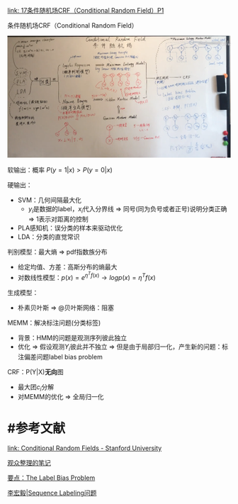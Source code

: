 [link: 17条件随机场CRF（Conditional Random Field）P1](https://www.bilibili.com/video/BV19t411R7QU?from=search&seid=12385754052888002651)

条件随机场CRF（Conditional Random Field）

![image-20210605225452863](https://raw.githubusercontent.com/DaiDuncan/PicUploader/main/img3/20210605225455.png)

软输出：概率 $P(y=1|x) > P(y=0|x)$

硬输出：

- SVM：几何间隔最大化
  - $y_i$是数据的label，$x_i$代入分界线 => 同号(同为负号或者正号)说明分类正确 => 1表示对距离的控制
- PLA感知机：误分类的样本来驱动优化
- LDA：分类的直觉常识

判别模型：最大熵 => pdf指数族分布

- 给定均值、方差：高斯分布的熵最大
- 对数线性模型：$p(x) = e^{\eta^T f(x)} \rightarrow log p(x) = \eta^T f(x)$

生成模型：

- 朴素贝叶斯 => @贝叶斯网络：阻塞



MEMM：解决标注问题(分类标签)

- 背景：HMM的问题是观测序列彼此独立
- 优化 => 假设观测$Y_i$彼此并不独立 => 但是由于局部归一化，产生新的问题：标注偏差问题label bias problem



CRF：P(Y|X)**无向**图

- 最大团$c_i$分解
- 对MEMM的优化 => 全局归一化



# #参考文献

[link: Conditional Random Fields - Stanford University](https://www.youtube.com/watch?v=rc3YDj5GiVM&list=RDCMUChIaUcs3tho6XhyU6K6KMrw&start_radio=1)

[观众整理的笔记](https://anxiang1836.github.io/2019/11/05/NLP_From_HMM_to_CRF/)

[要点：The Label Bias Problem](https://awni.github.io/label-bias/)

[李宏毅|Sequence Labeling问题](https://www.bilibili.com/video/BV13x411v7US?p=35)
